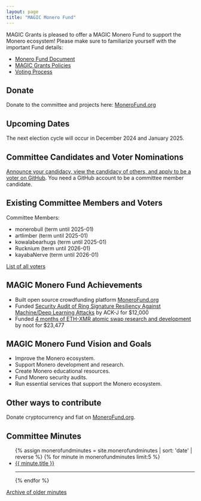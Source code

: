 ```yaml
---
layout: page
title: "MAGIC Monero Fund"
---
```


MAGIC Grants is pleased to offer a MAGIC Monero Fund to support the Monero ecosystem! Please make sure to familiarize yourself with the important Fund details:

* [Monero Fund Document](/funds/monero/monero_fund)
* [MAGIC Grants Policies](/about/documentation)
* [Voting Process](/funds/voting/)

## Donate

Donate to the committee and projects here: [MoneroFund.org](https://monerofund.org)

## Upcoming Dates

The next election cycle will occur in December 2024 and January 2025.

<!--
* 5 December 2023: Committee and voter nominations open
* 31 December 2023: Committee and voter nominations close
* 6 January 2024: Voting opens
* 20 January 2024: Voting closes
* ~23 January 2024: Election results announced
* 31 January 2024: Newly elected members join the committee
-->

## Committee Candidates and Voter Nominations

[Announce your candidacy, view the candidacy of others, and apply to be a voter on GitHub](https://github.com/MAGICGrants/Monero-Fund-Elections). You need a GitHub account to be a committee member candidate.

## Existing Committee Members and Voters

Committee Members:
* monerobull (term until 2025-01)
* artlimber (term until 2025-01)
* kowalabearhugs (term until 2025-01)
* Rucknium (term until 2026-01)
* kayabaNerve (term until 2026-01)

[List of all voters](/funds/monero/monero_fund_voters)

## MAGIC Monero Fund Achievements

* Built open source crowdfunding platform [MoneroFund.org](https://monerofund.org)
* Funded [Security Audit of Ring Signature Resiliency Against Machine/Deep Learning Attacks](https://github.com/MAGICGrants/Monero-Fund/issues/15) by ACK-J for $12,000
* Funded [4 months of ETH-XMR atomic swap research and development](https://www.gofundme.com/f/noot-ethxmr-atomic-swap-development-4-months) by noot for $23,477

## MAGIC Monero Fund Vision and Goals

* Improve the Monero ecosystem.
* Support Monero development and research.
* Create Monero educational resources.
* Fund Monero security audits.
* Run essential services that support the Monero ecosystem.

## Other ways to contribute

Donate cryptocurrency and fiat on [MoneroFund.org](https://monerofund.org).

## Committee Minutes

<ul class="post-list">
{% assign monerofundminutes = site.monerofundminutes | sort: 'date' | reverse %}
{% for minute in monerofundminutes limit:5 %}
  <li><article><a href="{{ site.url }}{{ minute.url }}"><div class="post-entry-title">{{ minute.title }}</div></a></article></li>
  <hr>
{% endfor %}
</ul>

[Archive of older minutes](https://github.com/MAGICGrants/MagicGrants.org/tree/master/posts/_monerofundminutes)
